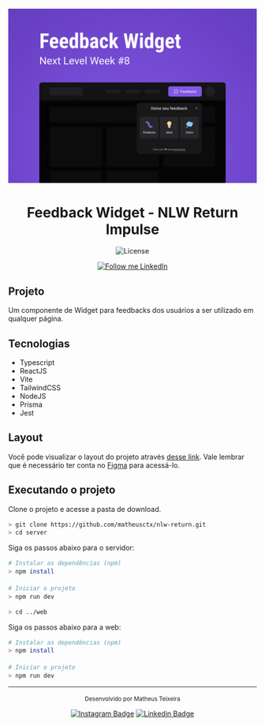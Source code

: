 ![cover](./cover.png?style=flat)

<h1 align="center">
	Feedback Widget - NLW Return Impulse
</h1>

<p align="center">
  <img alt="License" src="https://img.shields.io/static/v1?label=license&message=MIT&color=996dff&labelColor=27272a">
</p>

<div align="center">
  <a href="https://www.linkedin.com/in/matheusctx/" target="_blank">
    <img alt="Follow me LinkedIn" src="https://img.shields.io/badge/Follow%20up-matheusctx-000000?style=social&logo=linkedin">
  </a>
</div>

## Projeto

Um componente de Widget para feedbacks dos usuários a ser utilizado em qualquer página.

## Tecnologias

- Typescript
- ReactJS
- Vite
- TailwindCSS
- NodeJS
- Prisma
- Jest

## Layout

Você pode visualizar o layout do projeto através [desse link](https://www.figma.com/community/file/1102912516166573468). Vale lembrar que é necessário ter conta no [Figma](http://figma.com/) para acessá-lo.


## Executando o projeto

Clone o projeto e acesse a pasta de download.

```bash
> git clone https://github.com/matheusctx/nlw-return.git
> cd server
```

Siga os passos abaixo para o servidor:
```bash
# Instalar as dependências (npm)
> npm install

# Iniciar o projeto
> npm run dev
```

```bash
> cd ../web
```

Siga os passos abaixo para a web:
```bash
# Instalar as dependências (npm)
> npm install

# Iniciar o projeto
> npm run dev
```

---

<div align="center">
  <small>Desenvolvido por Matheus Teixeira</small>

  [![Instagram Badge](https://img.shields.io/badge/-matheusctx-996dff?style=flat-square&labelColor=996dff&logo=instagram&logoColor=white&link=https://www.instagram.com/matheusctx/)](https://www.instagram.com/matheusctx/) 
  [![Linkedin Badge](https://img.shields.io/badge/-Matheus%20Teixeira-996dff?style=flat-square&logo=Linkedin&logoColor=white&link=https://www.linkedin.com/in/matheusctx/)](https://www.linkedin.com/in/matheusctx/) 
</div>
